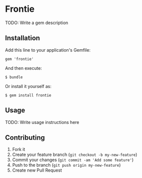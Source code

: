 # Frontie

TODO: Write a gem description

## Installation

Add this line to your application's Gemfile:

    gem 'frontie'

And then execute:

    $ bundle

Or install it yourself as:

    $ gem install frontie

## Usage

TODO: Write usage instructions here

## Contributing

1. Fork it
2. Create your feature branch (`git checkout -b my-new-feature`)
3. Commit your changes (`git commit -am 'Add some feature'`)
4. Push to the branch (`git push origin my-new-feature`)
5. Create new Pull Request
